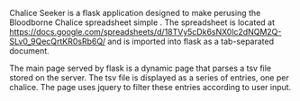 Chalice Seeker is a flask application designed to make perusing the Bloodborne Chalice spreadsheet simple . The spreadsheet is located at https://docs.google.com/spreadsheets/d/18TVy5cDk6sNX0lc2dNQM2Q-SLv0_9QecQrtKR0sRb6Q/ and is imported into flask as a tab-separated document. 

The main page served by flask is a dynamic page that parses a tsv file stored on the server. The tsv file is displayed as a series of entries, one per chalice. The page uses jquery to filter these entries according to user input.